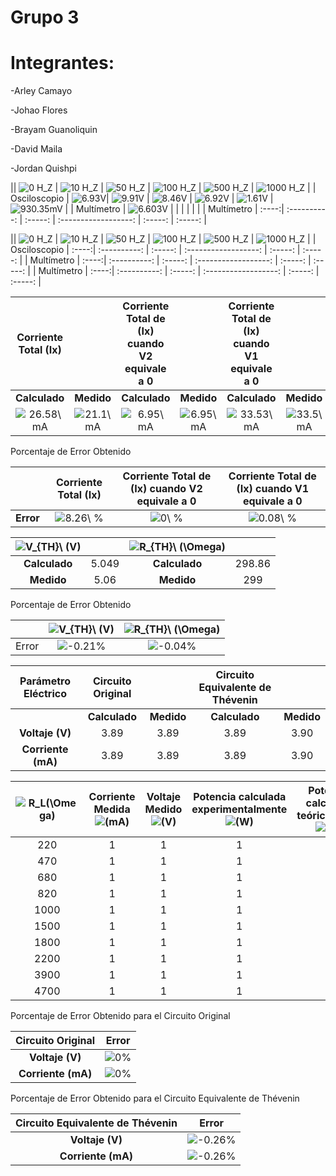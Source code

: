 # Grupo 3

# Integrantes:  

-Arley Camayo 

-Johao Flores 

-Brayam Guanoliquin 

-David Maila 

-Jordan Quishpi

|| <img src="https://latex.codecogs.com/svg.latex?0&space;H_Z" title="0 H_Z" /> | <img src="https://latex.codecogs.com/svg.latex?10&space;H_Z" title="10 H_Z" /> | <img src="https://latex.codecogs.com/svg.latex?50&space;H_Z" title="50 H_Z" /> | <img src="https://latex.codecogs.com/svg.latex?100&space;H_Z" title="100 H_Z" /> | <img src="https://latex.codecogs.com/svg.latex?500&space;H_Z" title="500 H_Z" /> | <img src="https://latex.codecogs.com/svg.latex?1000&space;H_Z" title="1000 H_Z" /> |
| Osciloscopio | <img src="https://latex.codecogs.com/svg.latex?6.93V" title="6.93V" />| <img src="https://latex.codecogs.com/svg.latex?9.91V" title="9.91V" /> | <img src="https://latex.codecogs.com/svg.latex?8.46V" title="8.46V" /> | <img src="https://latex.codecogs.com/svg.latex?6.92V" title="6.92V" /> | <img src="https://latex.codecogs.com/svg.latex?1.61V" title="1.61V" /> | <img src="https://latex.codecogs.com/svg.latex?930.35mV" title="930.35mV" /> | 
| Multímetro | <img src="https://latex.codecogs.com/svg.latex?6.603V" title="6.603V" /> |  |  |  |  |  | 
| Multímetro | :----:| :----------: | :-----: | :------------------: | :-----: | :-----: | 


|| <img src="https://latex.codecogs.com/svg.latex?0&space;H_Z" title="0 H_Z" /> | <img src="https://latex.codecogs.com/svg.latex?10&space;H_Z" title="10 H_Z" /> | <img src="https://latex.codecogs.com/svg.latex?50&space;H_Z" title="50 H_Z" /> | <img src="https://latex.codecogs.com/svg.latex?100&space;H_Z" title="100 H_Z" /> | <img src="https://latex.codecogs.com/svg.latex?500&space;H_Z" title="500 H_Z" /> | <img src="https://latex.codecogs.com/svg.latex?1000&space;H_Z" title="1000 H_Z" /> |
| Osciloscopio | :----:| :----------: | :-----: | :------------------: | :-----: | :-----: | 
| Multímetro | :----:| :----------: | :-----: | :------------------: | :-----: | :-----: | 
| Multímetro | :----:| :----------: | :-----: | :------------------: | :-----: | :-----: | 









|**Corriente Total (Ix)**||**Corriente Total de (Ix) cuando V2 equivale a 0**||**Corriente Total de (Ix) cuando V1 equivale a 0**||
| :----------: | :----:| :----------: | :-----: | :------------------: | :-----: | 
| **Calculado**|**Medido**|**Calculado**|**Medido**|**Calculado**|**Medido**|
|<img src="https://latex.codecogs.com/svg.latex?26.58\&space;mA" title="26.58\ mA" /> |<img src="https://latex.codecogs.com/svg.latex?21.1\&space;mA" title="21.1\ mA" /> |<img src="https://latex.codecogs.com/svg.latex?6.95\&space;mA" title="6.95\ mA" /> |<img src="https://latex.codecogs.com/svg.latex?6.95\&space;mA" title="6.95\ mA" /> |<img src="https://latex.codecogs.com/svg.latex?33.53\&space;mA" title="33.53\ mA" /> |<img src="https://latex.codecogs.com/svg.latex?33.5\&space;mA" title="33.5\ mA" /> |

Porcentaje de Error Obtenido

|      |**Corriente Total (Ix)**|**Corriente Total de (Ix) cuando V2 equivale a 0**|**Corriente Total de (Ix) cuando V1 equivale a 0**|
|:----:| :----------: | :----:| :----------: |
| **Error** | <img src="https://latex.codecogs.com/svg.latex?8.26\&space;%" title="8.26\ %" /> | <img src="https://latex.codecogs.com/svg.latex?0\&space;%" title="0\ %" /> | <img src="https://latex.codecogs.com/svg.latex?0.08\&space;%" title="0.08\ %" /> |

| <img src="https://latex.codecogs.com/svg.latex?V_{TH}\&space;(V)" title="V_{TH}\ (V)" /> || <img src="https://latex.codecogs.com/svg.latex?R_{TH}\&space;(\Omega)" title="R_{TH}\ (\Omega)" /> ||
| :---: | :---: | :---: | :---: |
| **Calculado** | 5.049 | **Calculado** | 298.86 |
| **Medido** | 5.06 | **Medido** | 299 |

Porcentaje de Error Obtenido

|      | <img src="https://latex.codecogs.com/svg.latex?V_{TH}\&space;(V)" title="V_{TH}\ (V)" /> | <img src="https://latex.codecogs.com/svg.latex?R_{TH}\&space;(\Omega)" title="R_{TH}\ (\Omega)" /> |
| :---: | :---: | :---: |
| Error | <img src="https://latex.codecogs.com/svg.latex?-0.21%" title="-0.21%" /> | <img src="https://latex.codecogs.com/svg.latex?-0.04%" title="-0.04%" /> |      

| **Parámetro Eléctrico** | **Circuito Original** || **Circuito Equivalente de Thévenin**||
| :---: | :---: | :---: | :---: | :---: |
|| **Calculado** | **Medido** | **Calculado** | **Medido** |
| **Voltaje (V)** | 3.89 | 3.89 | 3.89 | 3.90 |
| **Corriente (mA)** | 3.89 | 3.89 | 3.89 | 3.90 |


| <img src="https://latex.codecogs.com/svg.latex?R_L(\Omega)" title="R_L(\Omega)" /> | Corriente Medida <img src="https://latex.codecogs.com/svg.latex?(mA)" title="(mA)" /> | Voltaje Medido <img src="https://latex.codecogs.com/svg.latex?(V)" title="(V)" /> | Potencia calculada experimentalmente <img src="https://latex.codecogs.com/svg.latex?(W)" title="(W)" /> | Potencia calculada teóricamente <img src="https://latex.codecogs.com/svg.latex?(W)" title="(W)" /> |
| :--: | :--: | :--: | :--: | :--: |
| 220 | 1 | 1 | 1 | 1 |
| 470 | 1 | 1 | 1 | 1 |
| 680 | 1 | 1 | 1 | 1 |
| 820 | 1 | 1 | 1 | 1 |
| 1000 | 1 | 1 | 1 | 1 |
| 1500 | 1 | 1 | 1 | 1 |
| 1800 | 1 | 1 | 1 | 1 |
| 2200 | 1 | 1 | 1 | 1 |
| 3900 | 1 | 1 | 1 | 1 |
| 4700 | 1 | 1 | 1 | 1 |
















Porcentaje de Error Obtenido para el Circuito Original

| **Circuito Original** | **Error** |
| :--: | :---: |
| **Voltaje (V)** | <img src="https://latex.codecogs.com/svg.latex?0%" title="0%" /> |
| **Corriente (mA)** | <img src="https://latex.codecogs.com/svg.latex?0%" title="0%" /> |

Porcentaje de Error Obtenido para el Circuito Equivalente de Thévenin

| **Circuito Equivalente de Thévenin** | **Error** |
| :--: | :---: |
| **Voltaje (V)** | <img src="https://latex.codecogs.com/svg.latex?-0.26%" title="-0.26%" /> |
| **Corriente (mA)** | <img src="https://latex.codecogs.com/svg.latex?-0.26%" title="-0.26%" /> |
